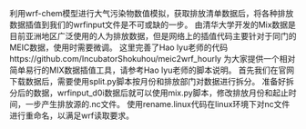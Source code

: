 利用wrf-chem模型进行大气污染物数值模拟，获取排放清单数据后，将各种排放数据插值到我们的wrfinput文件是不可或缺的一步。
由清华大学开发的Mix数据是目前亚洲地区广泛使用的人为排放数据，但是网络上的插值代码主要针对于同门的MEIC数据，使用时需要微调。
这里完善了Hao lyu老师的代码https://github.com/IncubatorShokuhou/meic2wrf_hourly 为大家提供一个相对简单易行的MIX数据插值工具，请参考Hao lyu老师的脚本说明。
首先我们在官网下载数据后，需要使用split.py脚本按月份和排放部门对数据进行拆分。
准备好拆分后的数据，wrfinput_d0i数据后就可以使用mix.py脚本，修改排放月份和起止时间，一步产生排放源的.nc文件。
使用rename.linux代码在linux环境下对nc文件进行重命名，以满足wrf读取要求。
